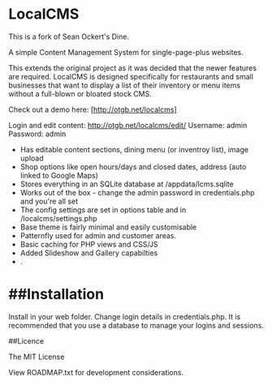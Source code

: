 LocalCMS
====

This is a fork of Sean Ockert's Dine.

A simple Content Management System for single-page-plus websites. 

This extends the original project as it was decided that the newer features are required.
LocalCMS is designed specifically for restaurants and small businesses that want to display a list of their inventory or menu items without a full-blown or bloated stock CMS.

Check out a demo here: [http://otgb.net/localcms]  

Login and edit content: http://otgb.net/localcms/edit/ 
    Username: admin
    Password: admin

- Has editable content sections, dining menu (or inventroy list), image upload
- Shop options like open hours/days and closed dates, address (auto linked to Google Maps)
- Stores everything in an SQLite database at /appdata/lcms.sqlite 
- Works out of the box - change the admin password in credentials.php and you're all set
- The config settings are set in options table and in /localcms/settings.php
- Base theme is fairly minimal and easily customisable
- Patternfly used for admin and customer areas.
- Basic caching for PHP views and CSS/JS
- Added Slideshow and Gallery capabilties
- .

##Installation
===
Install in your web folder.
Change login details in credentials.php.
It is recommended that you use a database to manage your logins and sessions.


##Licence

The MIT License

View ROADMAP.txt for development considerations.





